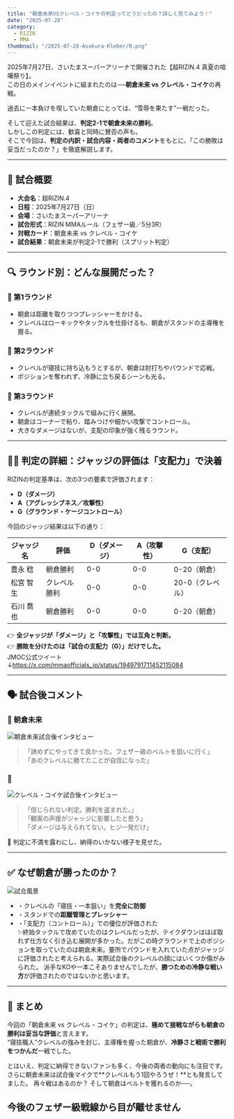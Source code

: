 ```yaml
---
title: "朝倉未来VSクレベル・コイケの判定ってどうだったの？詳しく見てみよう！"
date: "2025-07-28"
category:
  - RIZIN
  - MMA
thumbnail: "/2025-07-28-Asakura-Kleber/0.png"
---
```


2025年7月27日、さいたまスーパーアリーナで開催された【超RIZIN.4 真夏の喧嘩祭り】。  
この日のメインイベントに組まれたのは──**朝倉未来 vs クレベル・コイケ**の再戦。

過去に一本負けを喫していた朝倉にとっては、“雪辱を果たす”一戦だった。

そして迎えた試合結果は、**判定2-1で朝倉未来の勝利**。  
しかしこの判定には、歓喜と同時に賛否の声も。  
そこで今回は、**判定の内訳・試合内容・両者のコメント**をもとに、「この勝敗は妥当だったのか？」を徹底解説します。

---

## 🧾 試合概要

- **大会名**：超RIZIN.4  
- **日程**：2025年7月27日（日）  
- **会場**：さいたまスーパーアリーナ  
- **試合形式**：RIZIN MMAルール（フェザー級／5分3R）  
- **対戦カード**：朝倉未来 vs クレベル・コイケ  
- **試合結果**：朝倉未来が判定2-1で勝利（スプリット判定）

---

## 🔍 ラウンド別：どんな展開だった？

### 🥊 第1ラウンド  
- 朝倉は距離を取りつつプレッシャーをかける。  
- クレベルはローキックやタックルを仕掛けるも、朝倉がスタンドの主導権を握る。

### 🥋 第2ラウンド  
- クレベルが寝技に持ち込もうとするが、朝倉は肘打ちやパウンドで応戦。  
- ポジションを奪われず、冷静に立ち戻るシーンも光る。

### 🧱 第3ラウンド  
- クレベルが連続タックルで組みに行く展開。  
- 朝倉はコーナーで粘り、踏みつけや細かい攻撃でコントロール。  
- 大きなダメージはないが、支配の印象が強く残るラウンド。

---

## 🧑‍⚖️ 判定の詳細：ジャッジの評価は「支配力」で決着

RIZINの判定基準は、次の3つの要素で評価されます：

- **D（ダメージ）**  
- **A（アグレッシブネス／攻撃性）**  
- **G（グラウンド・ケージコントロール）**

今回のジャッジ結果は以下の通り：

| ジャッジ名 | 評価    | D（ダメージ） | A（攻撃性） | G（支配）       |
|------------|---------|----------------|---------------|------------------|
| 豊永 稔    | 朝倉勝利 | 0-0            | 0-0           | 0-20（朝倉）     |
| 松宮 智生  | クレベル勝利 | 0-0        | 0-0           | 20-0（クレベル） |
| 石川 喬也  | 朝倉勝利 | 0-0            | 0-0           | 0-20（朝倉）     |

👉 **全ジャッジが「ダメージ」と「攻撃性」では互角と判断。**  
👉 **勝敗を分けたのは「試合の支配力（G）」だけでした。**  
JMOC公式ツイート↓https://x.com/mmaofficials_jp/status/1949791711452115084

---
## 🗣️ 試合後コメント

### 🧨 朝倉未来  
![朝倉未来試合後インタビュー](/2025-07-28-Asakura-Kleber/1.png)
> 「諦めずにやってきて良かった。フェザー級のベルトを狙いに行く」  
> 「あのクレベルに勝てたことが自信になった」

### 😤 
![クレベル・コイケ試合後インタビュー](/2025-07-28-Asakura-Kleber/2.png)  
> 「信じられない判定。勝利を盗まれた。」  
> 「観客の声援がジャッジに影響したと思う」  
> 「ダメージは与えられてない。ヒジ一発だけ」

📝 判定に不満を露わにし、納得のいかない様子を見せた。

---

## ✅ なぜ朝倉が勝ったのか？
![試合風景](/2025-07-28-Asakura-Kleber/3.png) 
- ・クレベルの「寝技・一本狙い」を**完全に防御**  
- ・スタンドでの**距離管理とプレッシャー**  
- ・「支配力（コントロール）」での優位が評価された  
✨終始タックルで攻めていたのはクレベルだったが、テイクダウンはほぼ取れず仕方なく引き込む展開が多かった。だがこの時グラウンドで上のポジションを取っていたのは朝倉未来。要所でパウンドを入れていた点がジャッジに評価されたと考えられる。実際試合後のクレベルの顔にはいくつか傷がみられた。
 派手なKOや一本こそありませんでしたが、**勝つための冷静な戦い方**が評価されたのではないかと思います。

---

## 📝 まとめ

今回の「朝倉未来 vs クレベル・コイケ」の判定は、**極めて接戦ながらも朝倉の勝利は妥当な評価**と言えます。  
“寝技職人”クレベルの強みを封じ、主導権を握った朝倉が、**冷静さと戦術で勝利をつかんだ**一戦でした。

とはいえ、判定に納得できないファンも多く、今後の両者の動向にも注目です。  
さらに朝倉未来は試合後マイクで**クレベルもう1回やろうぜ！**とも発言してました。
再々戦はあるのか？ そして朝倉はベルトを獲れるのか──。

今後のフェザー級戦線から目が離せません
---
